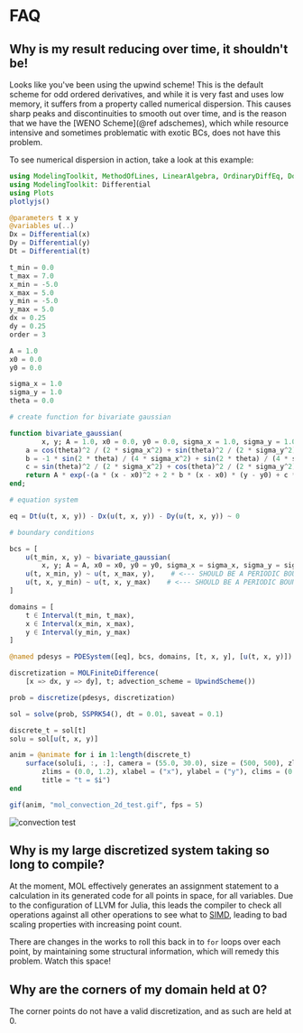 # FAQ

## Why is my result reducing over time, it shouldn't be!

Looks like you've been using the upwind scheme! This is the default scheme for odd ordered derivatives, and while it is very fast and uses low memory, it suffers from a property called numerical dispersion.
This causes sharp peaks and discontinuities to smooth out over time, and is the reason that we have the [WENO Scheme](@ref adschemes), which while resource intensive and sometimes problematic with exotic BCs, does not have this problem.

To see numerical dispersion in action, take a look at this example:

```julia
using ModelingToolkit, MethodOfLines, LinearAlgebra, OrdinaryDiffEq, DomainSets
using ModelingToolkit: Differential
using Plots
plotlyjs()

@parameters t x y
@variables u(..)
Dx = Differential(x)
Dy = Differential(y)
Dt = Differential(t)

t_min = 0.0
t_max = 7.0
x_min = -5.0
x_max = 5.0
y_min = -5.0
y_max = 5.0
dx = 0.25
dy = 0.25
order = 3

A = 1.0
x0 = 0.0
y0 = 0.0

sigma_x = 1.0
sigma_y = 1.0
theta = 0.0

# create function for bivariate gaussian

function bivariate_gaussian(
        x, y; A = 1.0, x0 = 0.0, y0 = 0.0, sigma_x = 1.0, sigma_y = 1.0, theta = 0.0)
    a = cos(theta)^2 / (2 * sigma_x^2) + sin(theta)^2 / (2 * sigma_y^2)
    b = -1 * sin(2 * theta) / (4 * sigma_x^2) + sin(2 * theta) / (4 * sigma_y^2)
    c = sin(theta)^2 / (2 * sigma_x^2) + cos(theta)^2 / (2 * sigma_y^2)
    return A * exp(-(a * (x - x0)^2 + 2 * b * (x - x0) * (y - y0) + c * (y - y0)^2))
end;

# equation system

eq = Dt(u(t, x, y)) - Dx(u(t, x, y)) - Dy(u(t, x, y)) ~ 0

# boundary conditions

bcs = [
    u(t_min, x, y) ~ bivariate_gaussian(
        x, y; A = A, x0 = x0, y0 = y0, sigma_x = sigma_x, sigma_y = sigma_y, theta = theta),
    u(t, x_min, y) ~ u(t, x_max, y),    # <--- SHOULD BE A PERIODIC BOUNDARY CONDITION
    u(t, x, y_min) ~ u(t, x, y_max)    # <--- SHOULD BE A PERIODIC BOUNDARY CONDITION
]

domains = [
    t ∈ Interval(t_min, t_max),
    x ∈ Interval(x_min, x_max),
    y ∈ Interval(y_min, y_max)
]

@named pdesys = PDESystem([eq], bcs, domains, [t, x, y], [u(t, x, y)])

discretization = MOLFiniteDifference(
    [x => dx, y => dy], t; advection_scheme = UpwindScheme())

prob = discretize(pdesys, discretization)

sol = solve(prob, SSPRK54(), dt = 0.01, saveat = 0.1)

discrete_t = sol[t]
solu = sol[u(t, x, y)]

anim = @animate for i in 1:length(discrete_t)
    surface(solu[i, :, :], camera = (55.0, 30.0), size = (500, 500), zlabel = ("z"),
        zlims = (0.0, 1.2), xlabel = ("x"), ylabel = ("y"), clims = (0.0, 1.0),
        title = "t = $i")
end

gif(anim, "mol_convection_2d_test.gif", fps = 5)
```

![convection test](https://github.com/SciML/MethodOfLines.jl/assets/9698054/45f4ace0-6291-478d-abb8-93d68ae3c9aa)

## Why is my large discretized system taking so long to compile?

At the moment, MOL effectively generates an assignment statement to a calculation in its generated code for all points in space, for all variables. Due to the configuration of LLVM for Julia, this leads the compiler to check all operations against all other operations to see what to [SIMD](https://en.wikipedia.org/wiki/Single_instruction,_multiple_data), leading to bad scaling properties with increasing point count.

There are changes in the works to roll this back in to `for` loops over each point, by maintaining some structural information, which will remedy this problem. Watch this space!

## Why are the corners of my domain held at 0?

The corner points do not have a valid discretization, and as such are held at 0.
